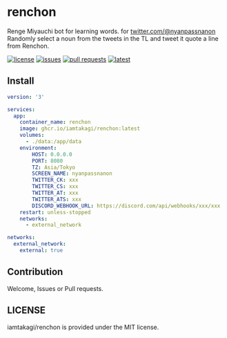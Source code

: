 # renchon
Renge Miyauchi bot for learning words. for [twitter.com/@nyanpassnanon](https://twitter.com/nyanpassnanon)\
Randomly select a noun from the tweets in the TL and tweet it quote a line from Renchon.

[![license](https://img.shields.io/github/license/nonnon-project/renchon)](https://github.com/nonnon-project/renchon/blob/master/LICENSE)
[![issues](https://img.shields.io/github/issues/nonnon-project/renchon)](https://github.com/nonnon-project/renchon/issues)
[![pull requests](https://img.shields.io/github/issues-pr/nonnon-project/renchon)](https://github.com/nonnon-project/renchon/pulls)
[![latest](https://github.com/nonnon-project/renchon/actions/workflows/latest.yml/badge.svg)](https://github.com/nonnon-project/renchon/actions/workflows/latest.yml)

## Install
```yml
version: '3'

services:
  app:
    container_name: renchon
    image: ghcr.io/iamtakagi/renchon:latest
    volumes:
      - ./data:/app/data
    environment:
        HOST: 0.0.0.0
        PORT: 8080
        TZ: Asia/Tokyo
        SCREEN_NAME: nyanpassnanon
        TWITTER_CK: xxx
        TWITTER_CS: xxx
        TWITTER_AT: xxx
        TWITTER_ATS: xxx
        DISCORD_WEBHOOK_URL: https://discord.com/api/webhooks/xxx/xxx
    restart: unless-stopped
    networks:
      - external_network

networks:
  external_network:
    external: true
```

## Contribution
Welcome, Issues or Pull requests.

## LICENSE
iamtakagi/renchon is provided under the MIT license.
